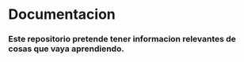 # Documentacion

### Este repositorio pretende tener informacion relevantes de cosas que vaya aprendiendo.
